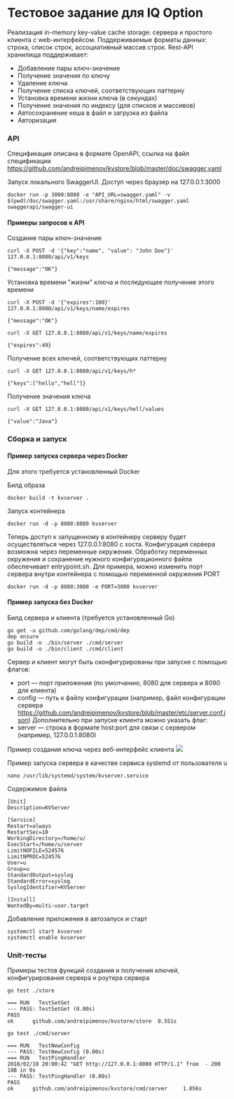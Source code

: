 # Тестовое задание для IQ Option

Реализация in-memory key-value cache storage: сервера и простого клиента с web-интерфейсом. Поддерживаемые форматы данных: строка, список строк, ассоциативный массив строк.
Rest-API хранилища поддерживает:
  - Добавление пары ключ-значение
  - Получение значения по ключу
  - Удаление ключа
  - Получение списка ключей, соответствующих паттерну
  - Установка времени жизни ключа (в секундах)
  - Получение значения по индексу (для списков и массивов)
  - Автосохранение кеша в файл и загрузка из файла
  - Авторизация

### API

Спецификация описана в формате OpenAPI, ссылка на файл спецификации <https://github.com/andreipimenov/kvstore/blob/master/doc/swagger.yaml>

Запуск локального SwaggerUI. Доступ через браузер на 127.0.0.1:3000
```
docker run -p 3000:8080 -e "API_URL=swagger.yaml" -v $(pwd)/doc/swagger.yaml:/usr/share/nginx/html/swagger.yaml swaggerapi/swagger-ui
```

#### Примеры запросов к API
Создание пары ключ-значение
```
curl -X POST -d '{"key":"name", "value": "John Doe"}' 127.0.0.1:8080/api/v1/keys

{"message":"OK"}
```
Установка времени "жизни" ключа и последующее получение этого времени
```
curl -X POST -d '{"expires":100}' 127.0.0.1:8080/api/v1/keys/name/expires

{"message":"OK"}

curl -X GET 127.0.0.1:8080/api/v1/keys/name/expires

{"expires":49}
```
Получение всех ключей, соответствующих паттерну
```
curl -X GET 127.0.0.1:8080/api/v1/keys/h*

{"keys":["hello","hell"]}
```
Получение значения ключа
```
curl -X GET 127.0.0.1:8080/api/v1/keys/hell/values

{"value":"Java"}
```

### Сборка и запуск

#### Пример запуска сервера через Docker

Для этого требуется установленный Docker

Билд образа
```
docker build -t kvserver .
```
Запуск контейнера
```
docker run -d -p 8080:8080 kvserver
```
Теперь доступ к запущенному в контейнеру серверу будет осуществляться через 127.0.0.1:8080 с хоста.
Конфигурация сервера возможна через переменные окружения. Обработку переменных окружения и сохранение нужного конфигурационного файла обеспечивает entrypoint.sh. Для примера, можно изменить порт сервера внутри контейнера с помощью переменной окружения PORT
```
docker run -d -p 8080:3000 -e PORT=3000 kvserver
```

#### Пример запуска без Docker

Билд сервера и клиента (требуется установленный Go)
```
go get -u github.com/golang/dep/cmd/dep
dep ensure
go build -o ./bin/server ./cmd/server
go build -o ./bin/client ./cmd/client
```
Сервер и клиент могут быть сконфигурированы при запуске с помощью флагов:
 - port — порт приложения (по умолчанию, 8080 для сервера и 8090 для клиента)
 - config — путь к файлу конфигурации (например, файл конфигурации сервера <https://github.com/andreipimenov/kvstore/blob/master/etc/server.conf.json>)
 Дополнительно при запуске клиента можно указать флаг:
 - server — строка в формате host:port для связи с сервером (например, 127.0.0.1:8080)

Пример создания ключа через веб-интерфейс клиента
![](https://github.com/andreipimenov/kvstore/blob/master/asset/client.example.jpg)

Пример запуска сервера в качестве сервиса systemd от пользователя u
```
nano /usr/lib/systemd/system/kvserver.service
```
Содержимое файла
```
[Unit]
Description=KVServer

[Service]
Restart=always
RestartSec=10
WorkingDirectory=/home/u/
ExecStart=/home/u/server
LimitNOFILE=524576
LimitNPROC=524576
User=u
Group=u
StandardOutput=syslog
StandardError=syslog
SyslogIdentifier=KVServer

[Install]
WantedBy=multi-user.target
```
Добавление приложения в автозапуск и старт
```
systemctl start kvserver
systemctl enable kvserver
```

### Unit-тесты

Примеры тестов функций создания и получения ключей, конфигурирования сервера и роутера сервера

```
go test ./store

=== RUN   TestSetGet
--- PASS: TestSetGet (0.00s)
PASS
ok      github.com/andreipimenov/kvstore/store  0.551s
```

```
go test ./cmd/server

=== RUN   TestNewConfig
--- PASS: TestNewConfig (0.00s)
=== RUN   TestPingHandler
2018/02/18 20:00:42 "GET http://127.0.0.1:8080 HTTP/1.1" from  - 200 18B in 0s
--- PASS: TestPingHandler (0.00s)
PASS
ok      github.com/andreipimenov/kvstore/cmd/server     1.056s
```